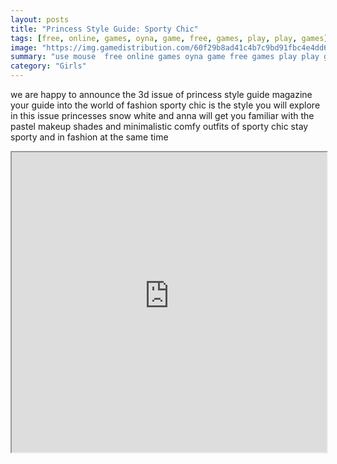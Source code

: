 ```yaml
---
layout: posts
title: "Princess Style Guide: Sporty Chic"
tags: [free, online, games, oyna, game, free, games, play, play, games]
image: "https://img.gamedistribution.com/60f29b8ad41c4b7c9bd91fbc4e4dd6a9.jpg"
summary: "use mouse  free online games oyna game free games play play games"
category: "Girls"
---
```


we are happy to announce the 3d issue of princess style guide magazine your guide into the world of fashion sporty chic is the style you will explore in this issue princesses snow white and anna will get you familiar with the pastel makeup shades and minimalistic comfy outfits of sporty chic stay sporty and in fashion at the same time

<iframe width="100%" height="480px;" src="https://html5.gamedistribution.com/60f29b8ad41c4b7c9bd91fbc4e4dd6a9/"></iframe>